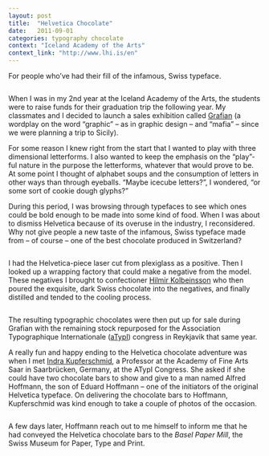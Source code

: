 ```yaml
---
layout: post
title:  "Helvetica Chocolate"
date:   2011-09-01
categories: typography chocolate
context: "Iceland Academy of the Arts"
context_link: "http://www.lhi.is/en"
---
```


For people who’ve had their fill of the infamous, Swiss typeface.

<img src="https://dl.dropboxusercontent.com/s/gd4wprqvt3wzdci/piece-helveticachoc-cover.jpg?dl=0" alt="">

When I was in my 2nd year at the Iceland Academy of the Arts, the students were to raise funds for their graduation trip the following year. My classmates and I decided to launch a sales exhibition called [Grafian](https://www.facebook.com/grafian2011?ref=ts) (a wordplay on the word “graphic” – as in graphic design – and “mafia” – since we were planning a trip to Sicily).

For some reason I knew right from the start that I wanted to play with three dimensional letterforms. I also wanted to keep the emphasis on the “play”-ful nature in the purpose the letterforms, whatever that would prove to be. At some point I thought of  alphabet soups and the consumption of letters in other ways than through eyeballs. “Maybe icecube letters?”, I wondered, “or some sort of cookie dough glyphs?”

During this period, I was browsing through typefaces to see which ones could be bold enough to be made into some kind of food. When I was about to dismiss Helvetica because of its overuse in the industry, I reconsidered. Why not give people a new taste of the infamous, Swiss typeface made from – of course – one of the best chocolate produced in Switzerland?

<img src="https://dl.dropboxusercontent.com/s/2ouk0y4zcsiehrm/piece-helveticachoc-detail2.jpg?dl=0" alt="">

I had the Helvetica-piece laser cut from plexiglass as a positive. Then I looked up a wrapping factory that could make a negative from the model. These negatives I brought to confectioner [Hilmir Kolbeinsson](https://www.facebook.com/hilmir.kolbeins) who then poured the exquisite, dark Swiss chocolate into the negatives, and finally distilled and tended to the cooling process.

<img src="https://dl.dropboxusercontent.com/s/dzr9gpsskf6gfu1/piece-helveticachoc-detail1.jpg?dl=0" alt="">

The resulting typographic chocolates were then put up for sale during Grafian with the remaining stock repurposed for the Association
Typographique
Internationale ([aTypI](https://www.atypi.org/)) congress in Reykjavik that same year.

A really fun and happy ending to the Helvetica chocolate adventure was when I met [Indra Kupferschmid](http://kupferschrift.de/cms/), a Professor at the Academy of Fine Arts Saar in Saarbrücken, Germany, at the ATypI Congress.
She asked if she could have two chocolate bars to show and give to a man named Alfred Hoffmann, the son of Eduard Hoffmann – one of the initiators of the original Helvetica typeface. On delivering the chocolate bars to Hoffmann, Kupferschmid was kind enough to take a couple of photos of the occasion.

<img src="https://dl.dropboxusercontent.com/s/t35h2idfodj97vn/piece-helveticachoc-hoffmanngift.jpg?dl=0" alt="">

A few days later, Hoffmann reach out to me himself to inform me that he had conveyed the Helvetica chocolate bars to the _Basel Paper Mill_, the Swiss Museum for Paper, Type and Print.
